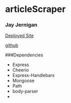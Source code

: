 # articleScraper
### Jay Jernigan

[Deployed Site](https://agile-brushlands-72558.herokuapp.com/)

[github](https://github.com/Livingnight/articleScraper)

###Dependencies
* Express
* Cheerio
* Express-Handlebars
* Mongoose
* Path
* body-parser
* 

